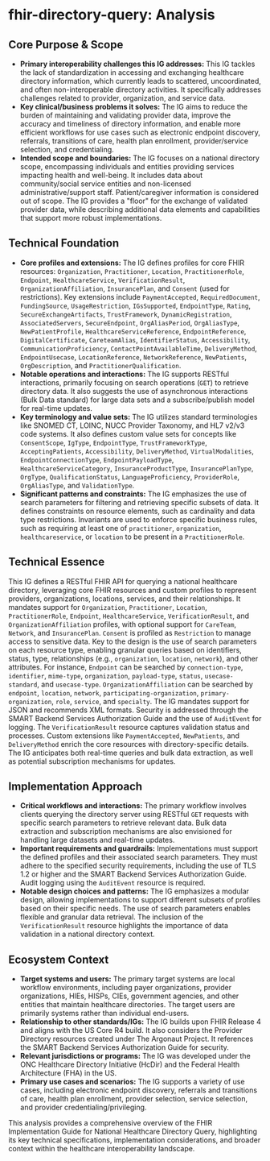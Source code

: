 # fhir-directory-query: Analysis

## Core Purpose & Scope

- **Primary interoperability challenges this IG addresses:** This IG tackles the lack of standardization in accessing and exchanging healthcare directory information, which currently leads to scattered, uncoordinated, and often non-interoperable directory activities. It specifically addresses challenges related to provider, organization, and service data.
- **Key clinical/business problems it solves:** The IG aims to reduce the burden of maintaining and validating provider data, improve the accuracy and timeliness of directory information, and enable more efficient workflows for use cases such as electronic endpoint discovery, referrals, transitions of care, health plan enrollment, provider/service selection, and credentialing.
- **Intended scope and boundaries:** The IG focuses on a national directory scope, encompassing individuals and entities providing services impacting health and well-being. It includes data about community/social service entities and non-licensed administrative/support staff. Patient/caregiver information is considered out of scope. The IG provides a "floor" for the exchange of validated provider data, while describing additional data elements and capabilities that support more robust implementations.

## Technical Foundation

- **Core profiles and extensions:** The IG defines profiles for core FHIR resources: `Organization`, `Practitioner`, `Location`, `PractitionerRole`, `Endpoint`, `HealthcareService`, `VerificationResult`, `OrganizationAffiliation`, `InsurancePlan`, and `Consent` (used for restrictions). Key extensions include `PaymentAccepted`, `RequiredDocument`, `FundingSource`, `UsageRestriction`, `IGsSupported`, `EndpointType`, `Rating`, `SecureExchangeArtifacts`, `TrustFramework`, `DynamicRegistration`, `AssociatedServers`, `SecureEndpoint`, `OrgAliasPeriod`, `OrgAliasType`, `NewPatientProfile`, `HealthcareServiceReference`, `EndpointReference`, `DigitalCertificate`, `CareteamAlias`, `IdentifierStatus`, `Accessibility`, `CommunicationProficiency`, `ContactPointAvailableTime`, `DeliveryMethod`, `EndpointUsecase`, `LocationReference`, `NetworkReference`, `NewPatients`, `OrgDescription`, and `PractitionerQualification`.
- **Notable operations and interactions:** The IG supports RESTful interactions, primarily focusing on search operations (`GET`) to retrieve directory data. It also suggests the use of asynchronous interactions (Bulk Data standard) for large data sets and a subscribe/publish model for real-time updates.
- **Key terminology and value sets:** The IG utilizes standard terminologies like SNOMED CT, LOINC, NUCC Provider Taxonomy, and HL7 v2/v3 code systems. It also defines custom value sets for concepts like `ConsentScope`, `IgType`, `EndpointType`, `TrustFrameworkType`, `AcceptingPatients`, `Accessibility`, `DeliveryMethod`, `VirtualModalities`, `EndpointConnectionType`, `EndpointPayloadType`, `HealthcareServiceCategory`, `InsuranceProductType`, `InsurancePlanType`, `OrgType`, `QualificationStatus`, `LanguageProficiency`, `ProviderRole`, `OrgAliasType`, and `ValidationType`.
- **Significant patterns and constraints:** The IG emphasizes the use of search parameters for filtering and retrieving specific subsets of data. It defines constraints on resource elements, such as cardinality and data type restrictions. Invariants are used to enforce specific business rules, such as requiring at least one of `practitioner`, `organization`, `healthcareservice`, or `location` to be present in a `PractitionerRole`.

## Technical Essence

This IG defines a RESTful FHIR API for querying a national healthcare directory, leveraging core FHIR resources and custom profiles to represent providers, organizations, locations, services, and their relationships.  It mandates support for `Organization`, `Practitioner`, `Location`, `PractitionerRole`, `Endpoint`, `HealthcareService`, `VerificationResult`, and `OrganizationAffiliation` profiles, with optional support for `CareTeam`, `Network`, and `InsurancePlan`.  `Consent` is profiled as `Restriction` to manage access to sensitive data.  Key to the design is the use of search parameters on each resource type, enabling granular queries based on identifiers, status, type, relationships (e.g., `organization`, `location`, `network`), and other attributes.  For instance, `Endpoint` can be searched by `connection-type`, `identifier`, `mime-type`, `organization`, `payload-type`, `status`, `usecase-standard`, and `usecase-type`.  `OrganizationAffiliation` can be searched by `endpoint`, `location`, `network`, `participating-organization`, `primary-organization`, `role`, `service`, and `specialty`.  The IG mandates support for JSON and recommends XML formats.  Security is addressed through the SMART Backend Services Authorization Guide and the use of `AuditEvent` for logging.  The `VerificationResult` resource captures validation status and processes.  Custom extensions like `PaymentAccepted`, `NewPatients`, and `DeliveryMethod` enrich the core resources with directory-specific details.  The IG anticipates both real-time queries and bulk data extraction, as well as potential subscription mechanisms for updates.

## Implementation Approach

- **Critical workflows and interactions:** The primary workflow involves clients querying the directory server using RESTful `GET` requests with specific search parameters to retrieve relevant data. Bulk data extraction and subscription mechanisms are also envisioned for handling large datasets and real-time updates.
- **Important requirements and guardrails:** Implementations must support the defined profiles and their associated search parameters. They must adhere to the specified security requirements, including the use of TLS 1.2 or higher and the SMART Backend Services Authorization Guide. Audit logging using the `AuditEvent` resource is required.
- **Notable design choices and patterns:** The IG emphasizes a modular design, allowing implementations to support different subsets of profiles based on their specific needs. The use of search parameters enables flexible and granular data retrieval. The inclusion of the `VerificationResult` resource highlights the importance of data validation in a national directory context.

## Ecosystem Context

- **Target systems and users:** The primary target systems are local workflow environments, including payer organizations, provider organizations, HIEs, HISPs, CIEs, government agencies, and other entities that maintain healthcare directories. The target users are primarily systems rather than individual end-users.
- **Relationship to other standards/IGs:** The IG builds upon FHIR Release 4 and aligns with the US Core R4 build. It also considers the Provider Directory resources created under The Argonaut Project. It references the SMART Backend Services Authorization Guide for security.
- **Relevant jurisdictions or programs:** The IG was developed under the ONC Healthcare Directory Initiative (HcDir) and the Federal Health Architecture (FHA) in the US.
- **Primary use cases and scenarios:** The IG supports a variety of use cases, including electronic endpoint discovery, referrals and transitions of care, health plan enrollment, provider selection, service selection, and provider credentialing/privileging.

This analysis provides a comprehensive overview of the FHIR Implementation Guide for National Healthcare Directory Query, highlighting its key technical specifications, implementation considerations, and broader context within the healthcare interoperability landscape.
